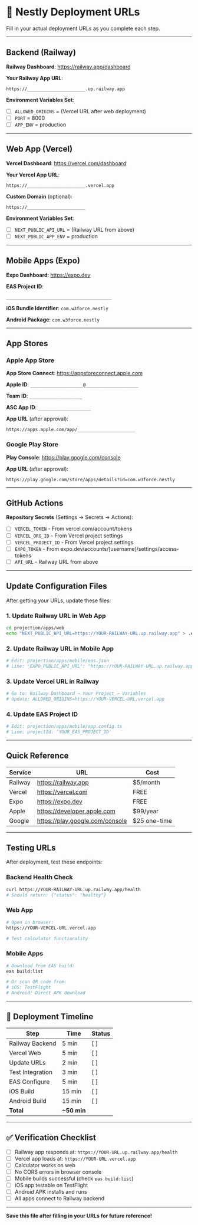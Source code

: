 # 🔗 Nestly Deployment URLs

Fill in your actual deployment URLs as you complete each step.

---

## Backend (Railway)

**Railway Dashboard**: https://railway.app/dashboard

**Your Railway App URL**:
```
https://______________________.up.railway.app
```

**Environment Variables Set**:
- [ ] `ALLOWED_ORIGINS` = (Vercel URL after web deployment)
- [ ] `PORT` = 8000
- [ ] `APP_ENV` = production

---

## Web App (Vercel)

**Vercel Dashboard**: https://vercel.com/dashboard

**Your Vercel App URL**:
```
https://______________________.vercel.app
```

**Custom Domain** (optional):
```
https://______________________
```

**Environment Variables Set**:
- [ ] `NEXT_PUBLIC_API_URL` = (Railway URL from above)
- [ ] `NEXT_PUBLIC_APP_ENV` = production

---

## Mobile Apps (Expo)

**Expo Dashboard**: https://expo.dev

**EAS Project ID**:
```
________________________________________
```

**iOS Bundle Identifier**: `com.w3force.nestly`

**Android Package**: `com.w3force.nestly`

---

## App Stores

### Apple App Store

**App Store Connect**: https://appstoreconnect.apple.com

**Apple ID**: `____________________@____________________`

**Team ID**: `____________________`

**ASC App ID**: `____________________`

**App URL** (after approval):
```
https://apps.apple.com/app/______________________
```

### Google Play Store

**Play Console**: https://play.google.com/console

**App URL** (after approval):
```
https://play.google.com/store/apps/details?id=com.w3force.nestly
```

---

## GitHub Actions

**Repository Secrets** (Settings → Secrets → Actions):

- [ ] `VERCEL_TOKEN` - From vercel.com/account/tokens
- [ ] `VERCEL_ORG_ID` - From Vercel project settings
- [ ] `VERCEL_PROJECT_ID` - From Vercel project settings
- [ ] `EXPO_TOKEN` - From expo.dev/accounts/[username]/settings/access-tokens
- [ ] `API_URL` - Railway URL from above

---

## Update Configuration Files

After getting your URLs, update these files:

### 1. Update Railway URL in Web App
```bash
cd projection/apps/web
echo "NEXT_PUBLIC_API_URL=https://YOUR-RAILWAY-URL.up.railway.app" > .env.production
```

### 2. Update Railway URL in Mobile App
```bash
# Edit: projection/apps/mobile/eas.json
# Line: "EXPO_PUBLIC_API_URL": "https://YOUR-RAILWAY-URL.up.railway.app"
```

### 3. Update Vercel URL in Railway
```bash
# Go to: Railway Dashboard → Your Project → Variables
# Update: ALLOWED_ORIGINS=https://YOUR-VERCEL-URL.vercel.app
```

### 4. Update EAS Project ID
```bash
# Edit: projection/apps/mobile/app.config.ts
# Line: projectId: 'YOUR_EAS_PROJECT_ID'
```

---

## Quick Reference

| Service | URL | Cost |
|---------|-----|------|
| Railway | https://railway.app | $5/month |
| Vercel | https://vercel.com | FREE |
| Expo | https://expo.dev | FREE |
| Apple | https://developer.apple.com | $99/year |
| Google | https://play.google.com/console | $25 one-time |

---

## Testing URLs

After deployment, test these endpoints:

### Backend Health Check
```bash
curl https://YOUR-RAILWAY-URL.up.railway.app/health
# Should return: {"status": "healthy"}
```

### Web App
```bash
# Open in browser:
https://YOUR-VERCEL-URL.vercel.app

# Test calculator functionality
```

### Mobile Apps
```bash
# Download from EAS build:
eas build:list

# Or scan QR code from:
# iOS: TestFlight
# Android: Direct APK download
```

---

## 📝 Deployment Timeline

| Step | Time | Status |
|------|------|--------|
| Railway Backend | 5 min | [ ] |
| Vercel Web | 5 min | [ ] |
| Update URLs | 2 min | [ ] |
| Test Integration | 3 min | [ ] |
| EAS Configure | 5 min | [ ] |
| iOS Build | 15 min | [ ] |
| Android Build | 15 min | [ ] |
| **Total** | **~50 min** | |

---

## ✅ Verification Checklist

- [ ] Railway app responds at: `https://YOUR-URL.up.railway.app/health`
- [ ] Vercel app loads at: `https://YOUR-URL.vercel.app`
- [ ] Calculator works on web
- [ ] No CORS errors in browser console
- [ ] Mobile builds successful (check `eas build:list`)
- [ ] iOS app testable on TestFlight
- [ ] Android APK installs and runs
- [ ] All apps connect to Railway backend

---

**Save this file after filling in your URLs for future reference!**
